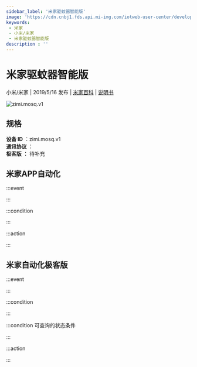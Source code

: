 ```yaml
---
sidebar_label: '米家驱蚊器智能版'
image: 'https://cdn.cnbj1.fds.api.mi-img.com/iotweb-user-center/developer_1679070103941Zk5giOwg.png?GalaxyAccessKeyId=AKVGLQWBOVIRQ3XLEW&Expires=9223372036854775807&Signature=tFo6cVN4a/E3j11q6tmk2LQtk9U='
keywords: 
 - 米家
 - 小米/米家
 - 米家驱蚊器智能版
description : ''
---
```

# 米家驱蚊器智能版

小米/米家 | 2019/5/16 发布 | [米家百科](https://home.mi.com/webapp/content/baike/product/index.html?model=zimi.mosq.v1) | [说明书](https://home.mi.com/views/introduction.html?model=zimi.mosq.v1&region=cn)

![zimi.mosq.v1](https://cdn.cnbj1.fds.api.mi-img.com/iotweb-user-center/developer_1679070103941Zk5giOwg.png?GalaxyAccessKeyId=AKVGLQWBOVIRQ3XLEW&Expires=9223372036854775807&Signature=tFo6cVN4a/E3j11q6tmk2LQtk9U=)

## 规格  
> 
**设备 ID** ：zimi.mosq.v1  
**通讯协议** ：  
**极客版**  ： 待补充 


## 米家APP自动化  

:::event  

:::

:::condition  

:::

:::action   

:::

## 米家自动化极客版  

:::event  

:::

:::condition  

:::

:::condition 可查询的状态条件  

:::

:::action  

:::

        
